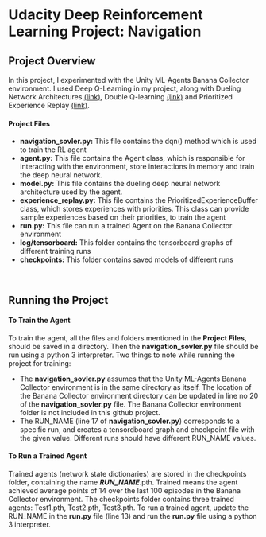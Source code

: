 # Udacity Deep Reinforcement Learning Project: Navigation
## Project Overview 
 In this project, I experimented with the Unity ML-Agents Banana Collector environment. I used Deep Q-Learning in my project, along with Dueling 
 Network Architectures [(link)](https://arxiv.org/abs/1511.06581), Double Q-learning [(link)](https://arxiv.org/abs/1509.06461) and Prioritized Experience Replay 
 [(link)](https://arxiv.org/abs/1511.05952).

#### Project Files
- **navigation_sovler.py:**  This file contains the dqn() method which is used to train the RL agent  
- **agent.py:**  This file contains the Agent class, which is responsible for interacting with the environment, 
store interactions in memory and train the deep neural network.
- **model.py:** This file contains the dueling deep neural network architecture used by the agent.
- **experience_replay.py:** This file contains the PrioritizedExperienceBuffer class, which stores experiences with 
priorities. This class can provide sample experiences based on their priorities, to train the agent
- **run.py:** This file can run a trained Agent on the Banana Collector environment 
- **log/tensorboard:** This folder contains the tensorboard graphs of different training runs
- **checkpoints:** This folder contains saved models of different runs
<br/>

## Running the Project
#### To Train the Agent
To train the agent, all the files and folders mentioned in the **Project Files**, should be saved in a directory. Then the **navigation_sovler.py** file should 
be run using a python 3 interpreter. Two things to note while running the project for training:
- The **navigation_sovler.py** assumes that the Unity ML-Agents Banana Collector environment is in the same directory as itself. The location of the 
Banana Collector environment directory can be updated in line no 20 of the **navigation_sovler.py** file. 
The Banana Collector environment folder is not included in this github project.
- The RUN_NAME (line 17 of **navigation_sovler.py**) corresponds to a specific run, and creates a tensordboard graph and checkpoint file with the given value.
Different runs should have different RUN_NAME values.

#### To Run a Trained Agent
Trained agents (network state dictionaries) are stored in the checkpoints folder, containing the name ***RUN_NAME***.pth. Trained means the agent achieved 
average points of 14 over the last 100 episodes in the Banana Collector environment. The checkpoints folder contains three trained agents: Test1.pth, Test2.pth, Test3.pth.
To run a trained agent, update the RUN_NAME in the **run.py** file (line 13) and run the **run.py** file using a python 3 interpreter.



